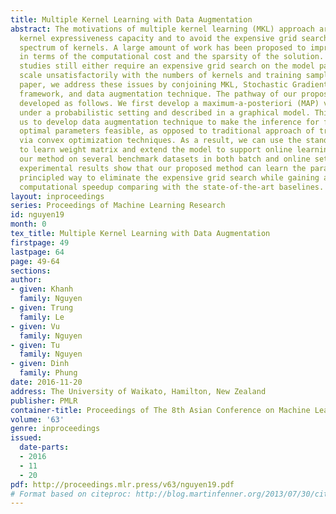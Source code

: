 ```yaml
---
title: Multiple Kernel Learning with Data Augmentation
abstract: The motivations of multiple kernel learning (MKL) approach are to increase
  kernel expressiveness capacity and to avoid the expensive grid search over a wide
  spectrum of kernels. A large amount of work has been proposed to improve the MKL
  in terms of the computational cost and the sparsity of the solution. However, these
  studies still either require an expensive grid search on the model parameters or
  scale unsatisfactorily with the numbers of kernels and training samples. In this
  paper, we address these issues by conjoining MKL, Stochastic Gradient Descent (SGD)
  framework, and data augmentation technique. The pathway of our proposed method is
  developed as follows. We first develop a maximum-a-posteriori (MAP) view for MKL
  under a probabilistic setting and described in a graphical model. This view allows
  us to develop data augmentation technique to make the inference for finding the
  optimal parameters feasible, as opposed to traditional approach of training MKL
  via convex optimization techniques. As a result, we can use the standard SGD framework
  to learn weight matrix and extend the model to support online learning. We validate
  our method on several benchmark datasets in both batch and online settings. The
  experimental results show that our proposed method can learn the parameters in a
  principled way to eliminate the expensive grid search while gaining a significant
  computational speedup comparing with the state-of-the-art baselines.
layout: inproceedings
series: Proceedings of Machine Learning Research
id: nguyen19
month: 0
tex_title: Multiple Kernel Learning with Data Augmentation
firstpage: 49
lastpage: 64
page: 49-64
sections: 
author:
- given: Khanh
  family: Nguyen
- given: Trung
  family: Le
- given: Vu
  family: Nguyen
- given: Tu
  family: Nguyen
- given: Dinh
  family: Phung
date: 2016-11-20
address: The University of Waikato, Hamilton, New Zealand
publisher: PMLR
container-title: Proceedings of The 8th Asian Conference on Machine Learning
volume: '63'
genre: inproceedings
issued:
  date-parts:
  - 2016
  - 11
  - 20
pdf: http://proceedings.mlr.press/v63/nguyen19.pdf
# Format based on citeproc: http://blog.martinfenner.org/2013/07/30/citeproc-yaml-for-bibliographies/
---
```

